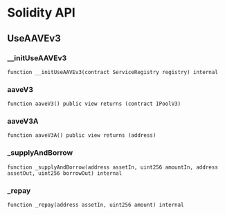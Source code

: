 # Solidity API

## UseAAVEv3

### __initUseAAVEv3

```solidity
function __initUseAAVEv3(contract ServiceRegistry registry) internal
```

### aaveV3

```solidity
function aaveV3() public view returns (contract IPoolV3)
```

### aaveV3A

```solidity
function aaveV3A() public view returns (address)
```

### _supplyAndBorrow

```solidity
function _supplyAndBorrow(address assetIn, uint256 amountIn, address assetOut, uint256 borrowOut) internal
```

### _repay

```solidity
function _repay(address assetIn, uint256 amount) internal
```

